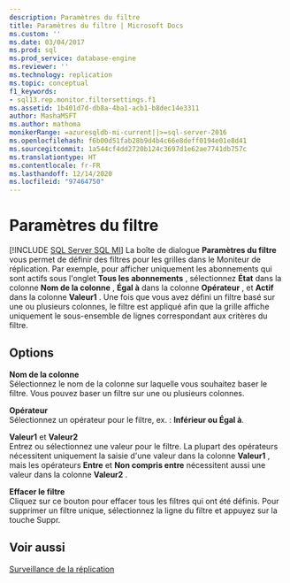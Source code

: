 ```yaml
---
description: Paramètres du filtre
title: Paramètres du filtre | Microsoft Docs
ms.custom: ''
ms.date: 03/04/2017
ms.prod: sql
ms.prod_service: database-engine
ms.reviewer: ''
ms.technology: replication
ms.topic: conceptual
f1_keywords:
- sql13.rep.monitor.filtersettings.f1
ms.assetid: 1b401d7d-db8a-4ba1-acb1-b8dec14e3311
author: MashaMSFT
ms.author: mathoma
monikerRange: =azuresqldb-mi-current||>=sql-server-2016
ms.openlocfilehash: f6b00d51fab28b9d4b4c66e8deff0194e01e8d41
ms.sourcegitcommit: 1a544cf4dd2720b124c3697d1e62ae7741db757c
ms.translationtype: HT
ms.contentlocale: fr-FR
ms.lasthandoff: 12/14/2020
ms.locfileid: "97464750"
---
```

# <a name="filter-settings"></a>Paramètres du filtre
[!INCLUDE [SQL Server SQL MI](../../includes/applies-to-version/sql-asdbmi.md)]
  La boîte de dialogue **Paramètres du filtre** vous permet de définir des filtres pour les grilles dans le Moniteur de réplication. Par exemple, pour afficher uniquement les abonnements qui sont actifs sous l'onglet **Tous les abonnements** , sélectionnez **État** dans la colonne **Nom de la colonne** , **Égal à** dans la colonne **Opérateur** , et **Actif** dans la colonne **Valeur1** . Une fois que vous avez défini un filtre basé sur une ou plusieurs colonnes, le filtre est appliqué afin que la grille affiche uniquement le sous-ensemble de lignes correspondant aux critères du filtre.  
  
## <a name="options"></a>Options  
 **Nom de la colonne**  
 Sélectionnez le nom de la colonne sur laquelle vous souhaitez baser le filtre. Vous pouvez baser un filtre sur une ou plusieurs colonnes.  
  
 **Opérateur**  
 Sélectionnez un opérateur pour le filtre, ex. : **Inférieur ou Égal à**.  
  
 **Valeur1** et **Valeur2**  
 Entrez ou sélectionnez une valeur pour le filtre. La plupart des opérateurs nécessitent uniquement la saisie d'une valeur dans la colonne **Valeur1** , mais les opérateurs **Entre** et **Non compris entre** nécessitent aussi une valeur dans la colonne **Valeur2** .  
  
 **Effacer le filtre**  
 Cliquez sur ce bouton pour effacer tous les filtres qui ont été définis. Pour supprimer un filtre unique, sélectionnez la ligne du filtre et appuyez sur la touche Suppr.  
  
## <a name="see-also"></a>Voir aussi  
 [Surveillance de la réplication](../../relational-databases/replication/monitor/monitoring-replication.md)  
  
  
